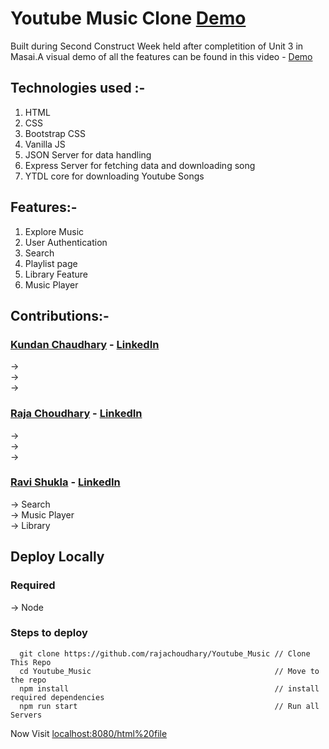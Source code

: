# Youtube Music Clone [Demo](https://youtu.be/A3Tlmhvr8H4)
Built during Second Construct Week held after completition of Unit 3 in Masai.A visual demo of all the features can be found in this video - [Demo](https://youtu.be/A3Tlmhvr8H4)


## Technologies used :-
1) HTML
2) CSS
3) Bootstrap CSS
4) Vanilla JS
5) JSON Server for data handling
6) Express Server for fetching data and downloading song
7) YTDL core for downloading Youtube Songs

## Features:-
1) Explore Music
2) User Authentication
3) Search
4) Playlist page
5) Library Feature
6) Music Player

## Contributions:-
### [Kundan Chaudhary](https://github.com/kundan9724) - [LinkedIn]()
->
 <br/>->
 <br/>->

### [Raja Choudhary](https://github.com/rajachoudhary) - [LinkedIn]()
->
 <br/>->
 <br/>->


### [Ravi Shukla](https://github.com/Rshukla12) - [LinkedIn](https://www.linkedin.com/in/ravi-shukla-94036693/)
-> Search <br/>
-> Music Player <br/>
-> Library

## Deploy Locally

### Required 
-> Node

### Steps to deploy
```
  git clone https://github.com/rajachoudhary/Youtube_Music // Clone This Repo
  cd Youtube_Music                                         // Move to the repo
  npm install                                              // install required dependencies
  npm run start                                            // Run all Servers
```

Now Visit  [localhost:8080/html%20file](http://localhost:8080/html%20file/index.html)
